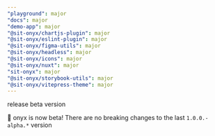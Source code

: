 ```yaml
---
"playground": major
"docs": major
"demo-app": major
"@sit-onyx/chartjs-plugin": major
"@sit-onyx/eslint-plugin": major
"@sit-onyx/figma-utils": major
"@sit-onyx/headless": major
"@sit-onyx/icons": major
"@sit-onyx/nuxt": major
"sit-onyx": major
"@sit-onyx/storybook-utils": major
"@sit-onyx/vitepress-theme": major
---
```


release beta version

🎉 onyx is now beta! There are no breaking changes to the last `1.0.0.-alpha.*` version
